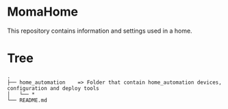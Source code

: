 # MomaHome

This repository contains information and settings used in a home.


# Tree

```
.
├── home_automation    => Folder that contain home_automation devices, configuration and deploy tools
│   └── *
└── README.md
```
